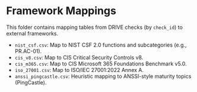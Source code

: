 # Framework Mappings

This folder contains mapping tables from DRIVE checks (by `check_id`) to external frameworks.

- `nist_csf.csv`: Map to NIST CSF 2.0 functions and subcategories (e.g., PR.AC-01).
- `cis_v8.csv`: Map to CIS Critical Security Controls v8.
- `cis_m365.csv`: Map to CIS Microsoft 365 Foundations Benchmark v5.0.
- `iso_27001.csv`: Map to ISO/IEC 27001:2022 Annex A.
- `anssi_pingcastle.csv`: Heuristic mapping to ANSSI-style maturity topics (PingCastle).
